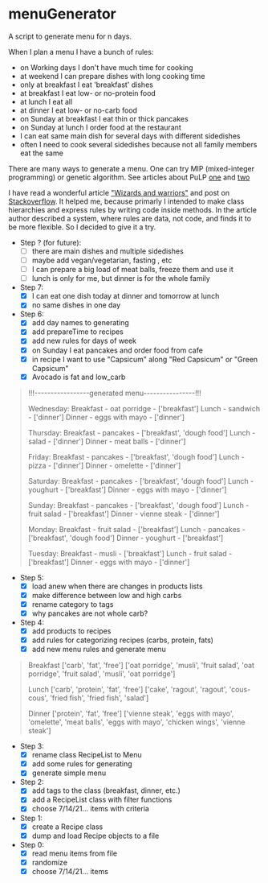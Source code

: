 # menuGenerator
A script to generate menu for n days.

When I plan a menu I have a bunch of rules:
- on Working days I don't have much time for cooking
- at weekend I can prepare dishes with long cooking time
- only at breakfast I eat 'breakfast' dishes
- at breakfast I eat low- or no-protein food
- at lunch I eat all
- at dinner I eat low- or no-carb food
- on Sunday at breakfast I eat thin or thick pancakes
- on Sunday at lunch I order food at the restaurant
- I can eat same main dish for several days with different sidedishes
- often I need to cook several sidedishes because not all family members eat the same

There are many ways to generate a menu. One can try MIP (mixed-integer programming) or genetic algorithm. See articles about PuLP [one](https://towardsdatascience.com/roster-optimization-using-python-85b26d58e806) and [two](https://www.pythonstart.com/solving-linear-programming-problems-in-python-with-pulp)

I have read a wonderful article ["Wizards and warriors"](https://ericlippert.com/2015/04/27/wizards-and-warriors-part-one/) and post on [Stackoverflow](https://stackoverflow.com/questions/55226942/python-how-to-to-make-set-of-rules-for-each-class-in-a-game). It helped me, because primarly I intended to make class hierarchies and express rules by writing code inside methods. In the article author described a system, where rules are data, not code, and finds it to be more flexible. So I decided to give it a try.

- Step ? (for future):
  - [ ] there are main dishes and multiple sidedishes
  - [ ] maybe add vegan/vegetarian, fasting , etc
  - [ ] I can prepare a big load of meat balls, freeze them and use it
  - [ ] lunch is only for me, but dinner is for the whole family

- Step 7:
  - [x] I can eat one dish today at dinner and tomorrow at lunch
  - [x] no same dishes in one day

- Step 6:
  - [x] add day names to generating
  - [x] add prepareTime to recipes
  - [x] add new rules for days of week
  - [x] on Sunday I eat pancakes and order food from cafe
  - [x] in recipe I want to use "Capsicum" along "Red Capsicum" or "Green Capsicum"
  - [x] Avocado is fat and low_carb
>   !!!-----------------generated menu----------------!!!
> 
> Wednesday:
> Breakfast - oat porridge  -  ['breakfast']
> Lunch - sandwich  -  ['dinner']
> Dinner - eggs with mayo  -  ['dinner']
> 
> Thursday:
> Breakfast - pancakes  -  ['breakfast', 'dough food']
> Lunch - salad  -  ['dinner']
> Dinner - meat balls  -  ['dinner']
> 
> Friday:
> Breakfast - pancakes  -  ['breakfast', 'dough food']
> Lunch - pizza  -  ['dinner']
> Dinner - omelette  -  ['dinner']
> 
> Saturday:
> Breakfast - pancakes  -  ['breakfast', 'dough food']
> Lunch - youghurt  -  ['breakfast']
> Dinner - eggs with mayo  -  ['dinner']
> 
> Sunday:
> Breakfast - pancakes  -  ['breakfast', 'dough food']
> Lunch - fruit salad  -  ['breakfast']
> Dinner - vienne steak  -  ['dinner']
> 
> Monday:
> Breakfast - fruit salad  -  ['breakfast']
> Lunch - pancakes  -  ['breakfast', 'dough food']
> Dinner - youghurt  -  ['breakfast']
> 
> Tuesday:
> Breakfast - musli  -  ['breakfast']
> Lunch - fruit salad  -  ['breakfast']
> Dinner - eggs with mayo  -  ['dinner']

- Step 5:
  - [x] load anew when there are changes in products lists
  - [x] make difference between low and high carbs
  - [x] rename category to tags
  - [x] why pancakes are not whole carb?

- Step 4:
  - [x] add products to recipes
  - [x] add rules for categorizing recipes (carbs, protein, fats)
  - [x] add new menu rules and generate menu
> Breakfast
> ['carb', 'fat', 'free']
> ['oat porridge', 'musli', 'fruit salad', 'oat porridge', 'fruit salad', 'musli', 'oat porridge']
> 
> Lunch
> ['carb', 'protein', 'fat', 'free']
> ['cake', 'ragout', 'ragout', 'cous-cous', 'fried fish', 'fried fish', 'salad']
> 
> Dinner
> ['protein', 'fat', 'free']
> ['vienne steak', 'eggs with mayo', 'omelette', 'meat balls', 'eggs with mayo', 'chicken wings', 'vienne steak']

- Step 3:
  - [x] rename class RecipeList to Menu
  - [x] add some rules for generating
  - [x] generate simple menu

- Step 2:
  - [x] add tags to the class (breakfast, dinner, etc.)
  - [x] add a RecipeList class with filter functions
  - [x] choose 7/14/21... items with criteria

- Step 1:
  - [x] create a Recipe class
  - [x] dump and load Recipe objects to a file

- Step 0:
  - [x] read menu items from file
  - [x] randomize
  - [x] choose 7/14/21... items
